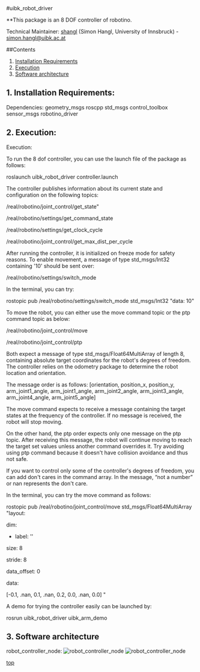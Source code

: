 <a id="top"/> 
#uibk_robot_driver

**This package is an 8 DOF controller of robotino.

Technical Maintainer: [shangl](https://github.com/shangl/) (Simon Hangl, University of Innsbruck) - simon.hangl@uibk.ac.at

##Contents

1. <a href="#1--installation-requirements">Installation Requirements</a>
2. <a href="#2--execution">Execution</a>
3. <a href="#3--software-architecture">Software architecture</a>


## 1. Installation Requirements: <a id="1--installation-requirements"/> 

Dependencies: geometry_msgs roscpp std_msgs control_toolbox sensor_msgs robotino_driver


## 2. Execution: <a id="2--execution"/> 

Execution:

To run the 8 dof controller, you can use the launch file of the package as follows:


roslaunch uibk_robot_driver controller.launch


The controller publishes information about its current state and configuration on the following topics:


/real/robotino/joint_control/get_state"

/real/robotino/settings/get_command_state

/real/robotino/settings/get_clock_cycle

/real/robotino/joint_control/get_max_dist_per_cycle


After running the controller, it is initialized on freeze mode for safety reasons. To enable movement, a message of type std_msgs/Int32 containing '10' should be sent over:


/real/robotino/settings/switch_mode


In the terminal, you can try:


rostopic pub /real/robotino/settings/switch_mode std_msgs/Int32 "data: 10"



To move the robot, you can either use the move command topic or the ptp command topic as below:


/real/robotino/joint_control/move

/real/robotino/joint_control/ptp


Both expect a message of type std_msgs/Float64MultiArray of length 8, containing absolute target coordinates for the robot's degrees of freedom. The controller relies on the odometry package to determine the robot location and orientation.


The message order is as follows: [orientation, position_x, position_y, arm_joint1_angle, arm_joint1_angle, arm_joint2_angle, arm_joint3_angle, arm_joint4_angle, arm_joint5_angle]


The move command expects to receive a message containing the target states at the frequency of the controller. If no message is received, the robot will stop moving.


On the other hand, the ptp order expects only one message on the ptp topic. After receiving this message, the robot will continue moving to reach the target set values unless another command overrides it. Try avoiding using ptp command because it doesn't have collision avoidance and thus not safe.


If you want to control only some of the controller's degrees of freedom, you can add don't cares in the command array. In the message, “not a number” or nan represents the don't care.






In the terminal, you can try the move command as follows:


rostopic pub /real/robotino/joint_control/move std_msgs/Float64MultiArray "layout:

dim:

- label: ''

size: 8

stride: 8

data_offset: 0

data:

[-0.1, .nan, 0.1, .nan, 0.2, 0.0, .nan, 0.0] "


A demo for trying the controller easily can be launched by:


rosrun uibk_robot_driver uibk_arm_demo






## 3. Software architecture <a id="3--software-architecture"/> 

robot_controller_node: ![robot_controller_node](https://github.com/squirrel-project/squirrel_driver/blob/indigo_dev/uibk_robot_driver/robot_controller_node.png "Architecture")
![robot_controller_node](https://github.com/qusaisuwan/squirrel_driver/blob/indigo_dev/uibk_robot_driver/robot_controller_node.png "Architecture")


<a href="#top">top</a>



